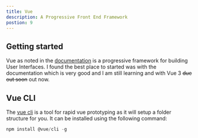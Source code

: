 ```yaml
---
title: Vue
description: A Progressive Front End Framework
postion: 9
---
```


## Getting started

Vue as noted in the [documentation](https://vuejs.org/v2/guide/) is a progressive framework for building User Interfaces. I found the best place to started was with the documentation which is very good and I am still learning and with Vue 3 ~~due out soon~~ out now.

## Vue CLI

The [vue cli](https://cli.vuejs.org/guide/) is a tool for rapid vue prototyping as it will setup a folder structure for you. It can be installed using the following command:

```javascript
npm install @vue/cli -g
```
<!--
## Gridsome

Firstly install the gridsome cli

```javascript
npm install @gridsome/cli -g
```

and then to create a project

```javascript
gridsome create my-gridsome-site
```
-->

<!-- ## VuePress

This framework is more suited to documentation sites I've used it in the past for docs and have instead switched to nuxt after it introduced the content module

```javascript
npm install -g vuepress or yarn global add vuepress
``` -->
